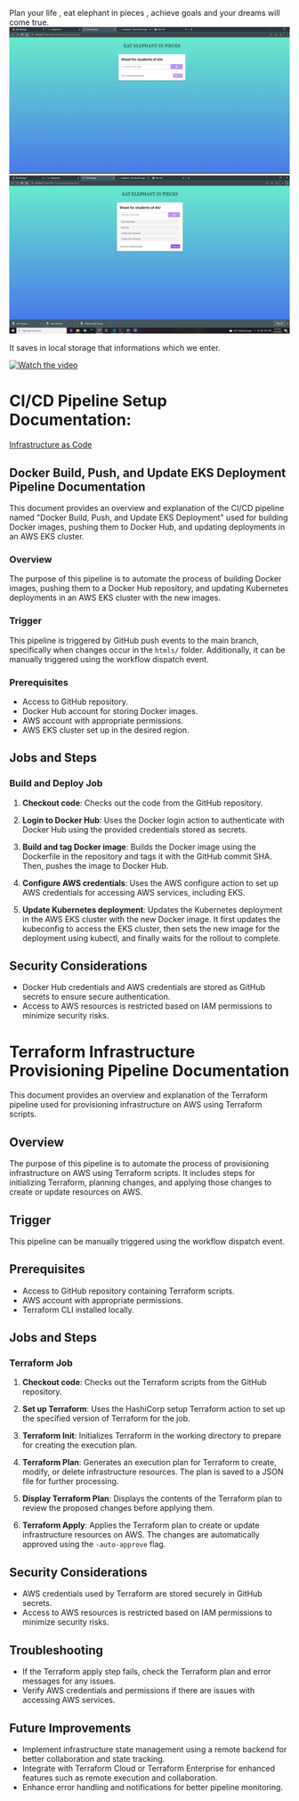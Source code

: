 Plan your life ,  eat elephant in pieces , achieve  goals  and your dreams will come true.
![asdf](./images/screen1.png)
![asdf](./images/screen2.png)

It saves in local storage that informations which we enter.

[![Watch the video](https://i.imgur.com/vKb2F1B.png)](https://drive.google.com/file/d/1bHMKIrh9imdWEIhAKnLCv0IiCpSp53Fl/view?usp=sharing)



# CI/CD Pipeline Setup Documentation:
[Infrastructure as Code](Terraform/readme.md) 



## Docker Build, Push, and Update EKS Deployment Pipeline Documentation

This document provides an overview and explanation of the CI/CD pipeline named "Docker Build, Push, and Update EKS Deployment" used for building Docker images, pushing them to Docker Hub, and updating deployments in an AWS EKS cluster. 

### Overview

The purpose of this pipeline is to automate the process of building Docker images, pushing them to a Docker Hub repository, and updating Kubernetes deployments in an AWS EKS cluster with the new images. 

### Trigger

This pipeline is triggered by GitHub push events to the main branch, specifically when changes occur in the `htmls/` folder. Additionally, it can be manually triggered using the workflow dispatch event.

### Prerequisites

- Access to GitHub repository.
- Docker Hub account for storing Docker images.
- AWS account with appropriate permissions.
- AWS EKS cluster set up in the desired region.
## Jobs and Steps
### Build and Deploy Job

1. **Checkout code**: Checks out the code from the GitHub repository.

2. **Login to Docker Hub**: Uses the Docker login action to authenticate with Docker Hub using the provided credentials stored as secrets.

3. **Build and tag Docker image**: Builds the Docker image using the Dockerfile in the repository and tags it with the GitHub commit SHA. Then, pushes the image to Docker Hub.

4. **Configure AWS credentials**: Uses the AWS configure action to set up AWS credentials for accessing AWS services, including EKS.

5. **Update Kubernetes deployment**: Updates the Kubernetes deployment in the AWS EKS cluster with the new Docker image. It first updates the kubeconfig to access the EKS cluster, then sets the new image for the deployment using kubectl, and finally waits for the rollout to complete.

## Security Considerations

- Docker Hub credentials and AWS credentials are stored as GitHub secrets to ensure secure authentication.
- Access to AWS resources is restricted based on IAM permissions to minimize security risks.

# Terraform Infrastructure Provisioning Pipeline Documentation

This document provides an overview and explanation of the Terraform pipeline used for provisioning infrastructure on AWS using Terraform scripts.

## Overview

The purpose of this pipeline is to automate the process of provisioning infrastructure on AWS using Terraform scripts. It includes steps for initializing Terraform, planning changes, and applying those changes to create or update resources on AWS.

## Trigger

This pipeline can be manually triggered using the workflow dispatch event.

## Prerequisites

- Access to GitHub repository containing Terraform scripts.
- AWS account with appropriate permissions.
- Terraform CLI installed locally.

## Jobs and Steps

### Terraform Job

1. **Checkout code**: Checks out the Terraform scripts from the GitHub repository.

2. **Set up Terraform**: Uses the HashiCorp setup Terraform action to set up the specified version of Terraform for the job.

3. **Terraform Init**: Initializes Terraform in the working directory to prepare for creating the execution plan.

4. **Terraform Plan**: Generates an execution plan for Terraform to create, modify, or delete infrastructure resources. The plan is saved to a JSON file for further processing.

5. **Display Terraform Plan**: Displays the contents of the Terraform plan to review the proposed changes before applying them.

6. **Terraform Apply**: Applies the Terraform plan to create or update infrastructure resources on AWS. The changes are automatically approved using the `-auto-approve` flag.

## Security Considerations

- AWS credentials used by Terraform are stored securely in GitHub secrets.
- Access to AWS resources is restricted based on IAM permissions to minimize security risks.

## Troubleshooting

- If the Terraform apply step fails, check the Terraform plan and error messages for any issues.
- Verify AWS credentials and permissions if there are issues with accessing AWS services.

## Future Improvements

- Implement infrastructure state management using a remote backend for better collaboration and state tracking.
- Integrate with Terraform Cloud or Terraform Enterprise for enhanced features such as remote execution and collaboration.
- Enhance error handling and notifications for better pipeline monitoring.


